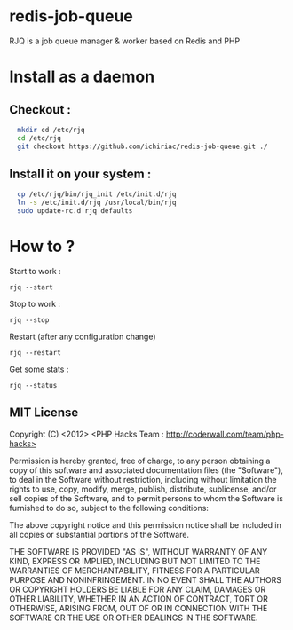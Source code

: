 redis-job-queue
===============

RJQ is a job queue manager &amp; worker based on Redis and PHP

# Install as a daemon

## Checkout :

```bash
  mkdir cd /etc/rjq
  cd /etc/rjq
  git checkout https://github.com/ichiriac/redis-job-queue.git ./
```

## Install it on your system :

```bash
  cp /etc/rjq/bin/rjq_init /etc/init.d/rjq
  ln -s /etc/init.d/rjq /usr/local/bin/rjq
  sudo update-rc.d rjq defaults
```

# How to ?

Start to work :

  `rjq --start`

Stop to work :

  `rjq --stop`

Restart (after any configuration change)

 `rjq --restart`

Get some stats :

  `rjq --status`

## MIT License

Copyright (C) <2012> <PHP Hacks Team : http://coderwall.com/team/php-hacks>

Permission is hereby granted, free of charge, to any person obtaining a copy of
this software and associated documentation files (the "Software"), to deal in
the Software without restriction, including without limitation the rights to
use, copy, modify, merge, publish, distribute, sublicense, and/or sell copies of
 the Software, and to permit persons to whom the Software is furnished to do so,
subject to the following conditions:

The above copyright notice and this permission notice shall be included in all
copies or substantial portions of the Software.

THE SOFTWARE IS PROVIDED "AS IS", WITHOUT WARRANTY OF ANY KIND, EXPRESS OR
IMPLIED, INCLUDING BUT NOT LIMITED TO THE WARRANTIES OF MERCHANTABILITY, FITNESS
FOR A PARTICULAR PURPOSE AND NONINFRINGEMENT. IN NO EVENT SHALL THE AUTHORS OR
COPYRIGHT HOLDERS BE LIABLE FOR ANY CLAIM, DAMAGES OR OTHER LIABILITY, WHETHER
IN AN ACTION OF CONTRACT, TORT OR OTHERWISE, ARISING FROM, OUT OF OR IN
CONNECTION WITH THE SOFTWARE OR THE USE OR OTHER DEALINGS IN THE SOFTWARE.

